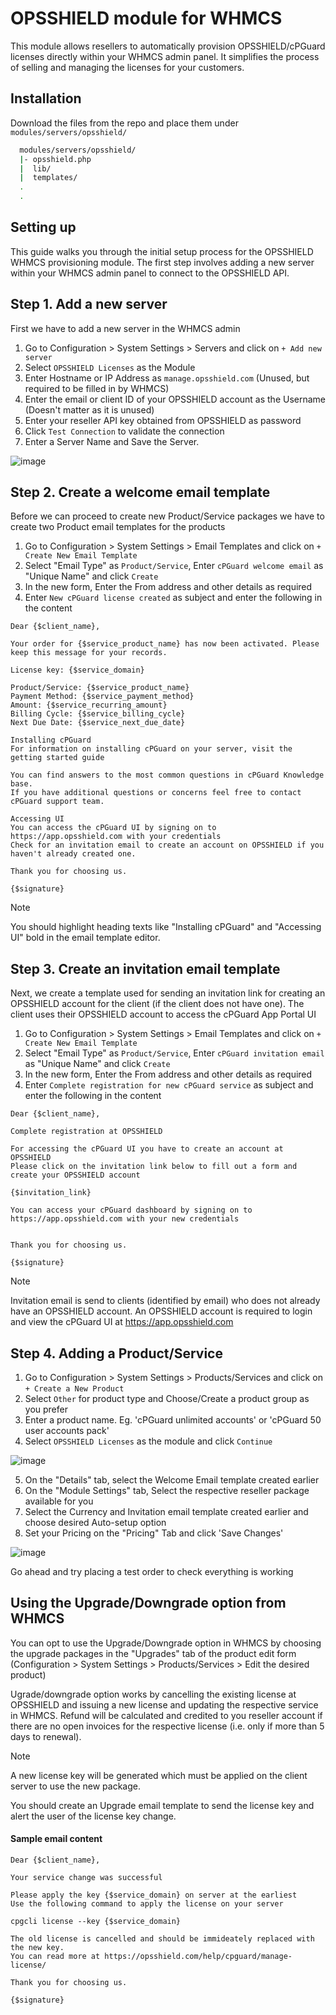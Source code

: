 # OPSSHIELD module for WHMCS

This module allows resellers to automatically provision OPSSHIELD/cPGuard licenses directly within your WHMCS admin panel. It simplifies the process of selling and managing the licenses for your customers.


## Installation

Download the files from the repo and place them under `modules/servers/opsshield/`

```bash
  modules/servers/opsshield/
  |- opsshield.php
  |  lib/
  |  templates/
  .
  .
```
    
## Setting up

This guide walks you through the initial setup process for the OPSSHIELD WHMCS provisioning module. The first step involves adding a new server within your WHMCS admin panel to connect to the OPSSHIELD API.

## Step 1. Add a new server

First we have to add a new server in the WHMCS admin

1. Go to Configuration > System Settings > Servers and click on `+ Add new server` 
2. Select `OPSSHIELD Licenses` as the Module
3. Enter Hostname or IP Address as `manage.opsshield.com` (Unused, but required to be filled in by WHMCS)
4. Enter the email or client ID of your OPSSHIELD account as the Username (Doesn't matter as it is unused)
5. Enter your reseller API key obtained from OPSSHIELD as password
6. Click `Test Connection` to validate the connection
7. Enter a Server Name and Save the Server.

![image](https://github.com/opsshieldllp/whmcs-module/assets/81526091/7de917fd-9bf7-4e99-8142-2c96d87d6bec)

## Step 2. Create a welcome email template

Before we can proceed to create new Product/Service packages we have to create two Product email templates for the products

1. Go to Configuration > System Settings > Email Templates and click on `+ Create New Email Template`
2. Select "Email Type" as `Product/Service`, Enter `cPGuard welcome email` as "Unique Name" and click `Create`
3. In the new form, Enter the From address and other details as required
4. Enter `New cPGuard license created` as subject and enter the following in the content


```
Dear {$client_name},

Your order for {$service_product_name} has now been activated. Please keep this message for your records.

License key: {$service_domain}

Product/Service: {$service_product_name}
Payment Method: {$service_payment_method}
Amount: {$service_recurring_amount}
Billing Cycle: {$service_billing_cycle}
Next Due Date: {$service_next_due_date}

Installing cPGuard
For information on installing cPGuard on your server, visit the getting started guide

You can find answers to the most common questions in cPGuard Knowledge base.
If you have additional questions or concerns feel free to contact cPGuard support team.

Accessing UI
You can access the cPGuard UI by signing on to https://app.opsshield.com with your credentials
Check for an invitation email to create an account on OPSSHIELD if you haven't already created one.

Thank you for choosing us.

{$signature}
```
> [!NOTE]
> You should highlight heading texts like "Installing cPGuard" and "Accessing UI" bold in the email template editor.

## Step 3. Create an invitation email template

Next, we create a template used for sending an invitation link for creating an OPSSHIELD account for the client (if the client does not have one).
The client uses their OPSSHIELD account to access the cPGuard App Portal UI

1. Go to Configuration > System Settings > Email Templates and click on `+ Create New Email Template`
2. Select "Email Type" as `Product/Service`, Enter `cPGuard invitation email` as "Unique Name" and click `Create`
3. In the new form, Enter the From address and other details as required
4. Enter `Complete registration for new cPGuard service` as subject and enter the following in the content

```
Dear {$client_name},

Complete registration at OPSSHIELD

For accessing the cPGuard UI you have to create an account at OPSSHIELD
Please click on the invitation link below to fill out a form and create your OPSSHIELD account

{$invitation_link}

You can access your cPGuard dashboard by signing on to https://app.opsshield.com with your new credentials


Thank you for choosing us.

{$signature}
```

> [!NOTE]
> Invitation email is send to clients (identified by email) who does not already have an OPSSHIELD account. An OPSSHIELD account is required to login and view the cPGuard UI at https://app.opsshield.com

## Step 4. Adding a Product/Service

1. Go to Configuration > System Settings > Products/Services and click on `+ Create a New Product`
2. Select `Other` for product type and Choose/Create a product group as you prefer
3. Enter a product name. Eg. 'cPGuard unlimited accounts' or 'cPGuard 50 user accounts pack'
4. Select `OPSSHIELD Licenses` as the module and click `Continue`

![image](https://github.com/opsshieldllp/whmcs-module/assets/81526091/9398d303-7f2a-4a0f-8af5-f1b16e2e0b1d)


5. On the "Details" tab, select the Welcome Email template created earlier
7. On the "Module Settings" tab, Select the respective reseller package available for you
8. Select the Currency and Invitation email template created earlier and choose desired Auto-setup option
9. Set your Pricing on the "Pricing" Tab and click 'Save Changes'

![image](https://github.com/opsshieldllp/whmcs-module/assets/81526091/90c41572-e55a-4c31-bb58-7ac517f8ec21)


Go ahead and try placing a test order to check everything is working


## Using the Upgrade/Downgrade option from WHMCS

You can opt to use the Upgrade/Downgrade option in WHMCS by choosing the upgrade packages in the "Upgrades" tab of the product edit form (Configuration > System Settings > Products/Services > Edit the desired product)

Ugrade/downgrade option works by cancelling the existing license at OPSSHIELD and issuing a new license and updating the respective service in WHMCS. Refund will be calculated and credited to you reseller account if there are no open invoices for the respective license (i.e. only if more than 5 days to renewal). 

> [!NOTE]
> A new license key will be generated which must be applied on the client server to use the new package.

You should create an Upgrade email template to send the license key and alert the user of the license key change.

#### Sample email content

```
Dear {$client_name},

Your service change was successful

Please apply the key {$service_domain} on server at the earliest
Use the following command to apply the license on your server

cpgcli license --key {$service_domain}

The old license is cancelled and should be immideately replaced with the new key.
You can read more at https://opsshield.com/help/cpguard/manage-license/

Thank you for choosing us.

{$signature}
```